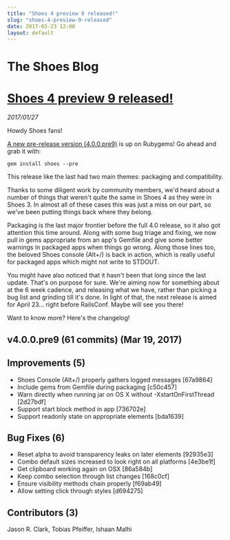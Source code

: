 ```yaml
---
title: "Shoes 4 preview 9 released!"
slug: "shoes-4-preview-9-released"
date: 2017-03-23 12:00
layout: default
---
```


<div class='jumbotron'>
  <h1>The Shoes Blog</h1>
</div>
<h1><a href="{{ post.url }}">Shoes 4 preview 9 released!</a></h1>
<em>2017/01/27</em>

Howdy Shoes fans!

[A new pre-release version
(4.0.0.pre9)](https://rubygems.org/gems/shoes/versions/4.0.0.pre9) is up on
Rubygems! Go ahead and grab it with:

    gem install shoes --pre

This release like the last had two main themes: packaging and compatibility.

Thanks to some diligent work by community members, we'd heard about a number
of things that weren't quite the same in Shoes 4 as they were in Shoes 3. In
almost all of these cases this was just a miss on our part, so we've been
putting things back where they belong.

Packaging is the last major frontier before the full 4.0 release, so it also
got attention this time around. Along with some bug triage and fixing, we now
pull in gems appropriate from an app's Gemfile and give some better warnings
in packaged apps when things go wrong. Along those lines too, the beloved Shoes
console (Alt+/) is back in action, which is really useful for packaged apps
which might not write to STDOUT.

You might have also noticed that it hasn't been that long since the last
update. That's on purpose for sure. We're aiming now for something about at the
6 week cadence, and releasing what we have, rather than picking a bug list and
grinding till it's done. In light of that, the next release is aimed for April
23... right before RailsConf. Maybe will see you there!

Want to know more? Here's the changelog!

v4.0.0.pre9 (61 commits) (Mar 19, 2017)
---------------------------------------------

Improvements (5)
-----------------

* Shoes Console (Alt+/) properly gathers logged messages [67a9864]
* Include gems from Gemfile during packaging [c50c457]
* Warn directly when running jar on OS X without -XstartOnFirstThread [2d27bdf]
* Support start block method in app [736702e]
* Support readonly state on appropriate elements [bda1639]

Bug Fixes (6)
-------------

* Reset alpha to avoid transparency leaks on later elements [92935e3]
* Combo default sizes increased to look right on all platforms [4e3be1f]
* Get clipboard working again on OSX [86a584b]
* Keep combo selection through list changes [168c0cf]
* Ensure visibility methods chain properly [f69ab49]
* Allow setting click through styles [d694275]

Contributors (3)
----------------

Jason R. Clark, Tobias Pfeiffer, Ishaan Malhi
